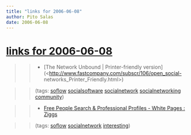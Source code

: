 ```yaml
---
title: "links for 2006-06-08"
author: Pito Salas
date: 2006-06-08
---
```

# [links for 2006-06-08](None)



>>

>>   * [The Network Unbound | Printer-friendly
version](<http://www.fastcompany.com/subscr/106/open_social-
networks_Printer_Friendly.html>)

>>

>> (tags: [soflow](<http://del.icio.us/pitosalas/soflow>)
[socialsoftware](<http://del.icio.us/pitosalas/socialsoftware>)
[socialnetwork](<http://del.icio.us/pitosalas/socialnetwork>)
[socialnetworking](<http://del.icio.us/pitosalas/socialnetworking>)
[community](<http://del.icio.us/pitosalas/community>))

>>

>>   * [Free People Search & Professional Profiles - White Pages :
Ziggs](<http://www.ziggs.com/>)

>>

>> (tags: [soflow](<http://del.icio.us/pitosalas/soflow>)
[socialnetwork](<http://del.icio.us/pitosalas/socialnetwork>)
[interesting](<http://del.icio.us/pitosalas/interesting>))

>>

>>


